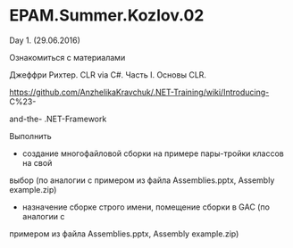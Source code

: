 # EPAM.Summer.Kozlov.02

Day 1. (29.06.2016)

Ознакомиться с материалами

Джеффри Рихтер. CLR via C#. Часть I. Основы CLR.

https://github.com/AnzhelikaKravchuk/.NET-Training/wiki/Introducing- C%23-

and-the- .NET-Framework

Выполнить

- создание многофайловой сборки на примере пары-тройки классов на свой

выбор (по аналогии с примером из файла Assemblies.pptx, Assembly example.zip)

- назначение сборке строго имени, помещение сборки в GAC (по аналогии с

примером из файла Assemblies.pptx, Assembly example.zip)
